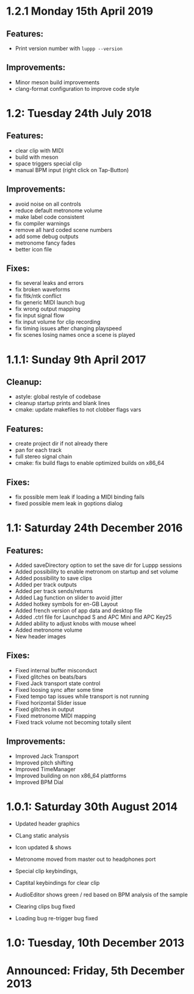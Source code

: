 # 1.2.1 Monday 15th April 2019

## Features:

* Print version number with `luppp --version`

## Improvements:

* Minor meson build improvements
* clang-format configuration to improve code style

# 1.2: Tuesday 24th July 2018

## Features:
* clear clip with MIDI
* build with meson
* space triggers special clip
* manual BPM input (right click on Tap-Button)

## Improvements:
* avoid noise on all controls
* reduce default metronome volume
* make label code consistent
* fix compiler warnings
* remove all hard coded scene numbers
* add some debug outputs
* metronome fancy fades
* better icon file

## Fixes:
* fix several leaks and errors
* fix broken waveforms
* fix fltk/ntk conflict
* fix generic MIDI launch bug
* fix wrong output mapping
* fix input signal flow
* fix input volume for clip recording
* fix timing issues after changing playspeed
* fix scenes losing names once a scene is played

# 1.1.1: Sunday 9th April 2017
## Cleanup:
* astyle: global restyle of codebase
* cleanup startup prints and blank lines
* cmake: update makefiles to not clobber flags vars

## Features:
* create project dir if not already there
* pan for each track
* full stereo signal chain
* cmake: fix build flags to enable optimized builds on x86_64

## Fixes:
* fix possible mem leak if loading a MIDI binding fails
* fixed possible mem leak in goptions dialog

# 1.1: Saturday 24th December 2016
## Features:
* Added saveDirectory option to set the save dir for Luppp sessions
* Added possibility to enable metronom on startup and set volume
* Added possibility to save clips
* Added per track outputs
* Added per track sends/returns
* Added Lag function on slider to avoid jitter
* Added hotkey symbols for en-GB Layout
* Added french version of app data and desktop file
* Added .ctrl file for Launchpad S and APC Mini and APC Key25
* Added ability to adjust knobs with mouse wheel
* Added metronome volume
* New header images

## Fixes:
* Fixed internal buffer misconduct
* Fixed glitches on beats/bars
* Fixed Jack transport state control
* Fixed loosing sync after some time
* Fixed tempo tap issues while transport is not running
* Fixed horizontal Slider issue
* Fixed glitches in output
* Fixed metronome MIDI mapping
* Fixed track volume not becoming totally silent

## Improvements:
* Improved Jack Transport 
* Improved pitch shifting
* Improved TimeManager
* Improved building on non x86_64 plattforms
* Improved BPM Dial

# 1.0.1: Saturday 30th August 2014

* Updated header graphics
* CLang static analysis
* Icon updated & shows

* Metronome moved from master out to headphones port
* Special clip keybindings,
* Captital keybindings for clear clip

* AudioEditor shows green / red based on BPM analysis of the sample 
* Clearing clips bug fixed
* Loading bug re-trigger bug fixed

# 1.0: Tuesday, 10th December 2013

# Announced: Friday, 5th December 2013